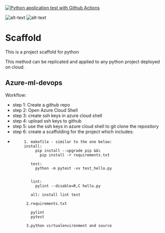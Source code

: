 [![Python application test with Github Actions](https://github.com/shailu1391/Scaffold/actions/workflows/main.yml/badge.svg)](https://github.com/shailu1391/Scaffold/actions/workflows/main.yml)

![ alt-text ](https://img.shields.io/badge/AzureDevOps-11.0-0078D7?style=for-the-badge&logo=AzureDevOps)
![ alt-text ](https://img.shields.io/badge/AmazonAWS-CLI-232F3E?style=for-the-badge&logo=AmazonAWS)

# Scaffold
This is a project scaffold for python

This method can be replicated and applied to any python project deployed on cloud.

## Azure-ml-devops

Workflow:

- step 1: Create a github repo
- step 2: Open Azure Cloud Shell
- step 3: create ssh keys in azure cloud shell
- step 4: upload ssh keys to github
- step 5: use the ssh keys in azure cloud shell to git clone the repository
- step 6: create a scaffolding for the project which includes:
- 
           1. makefile - similar to the one below:
           install:
                pip install --upgrade pip &&\
                  pip install -r requirements.txt

              test:
                python -m pytest -vv test_hello.py


              lint:
                pylint --disable=R,C hello.py

              all: install lint test
              
            2.requirements.txt

              pylint
              pytest
              
            3.python virtualenvironment and source


           
